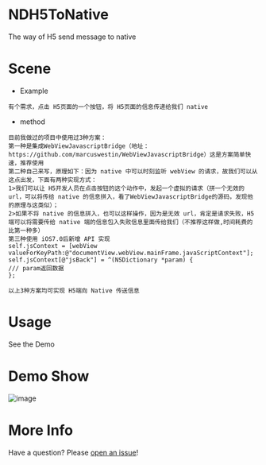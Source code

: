 # NDH5ToNative
The way of H5 send message to native

# Scene
* Example
```objc
有个需求，点击 H5页面的一个按钮，将 H5页面的信息传递给我们 native
```

* method
```objc
目前我做过的项目中使用过3种方案：
第一种是集成WebViewJavascriptBridge（地址：https://github.com/marcuswestin/WebViewJavascriptBridge）这是方案简单快速，推荐使用
第二种自己来写，原理如下：因为 native 中可以时刻监听 webView 的请求，故我们可以从这点出发，下面有两种实现方式：
1>我们可以让 H5开发人员在点击按钮的这个动作中，发起一个虚拟的请求（拼一个无效的 url，可以将传给 native 的信息拼入，看了WebViewJavascriptBridge的源码，发现他的原理与这类似）；
2>如果不将 native 的信息拼入，也可以这样操作，因为是无效 url，肯定是请求失败，H5端可以将需要传给 native 端的信息包入失败信息里面传给我们（不推荐这样做,时间耗费的比第一种多）
第三种使用 iOS7.0后新增 API 实现
self.jsContext = [webView valueForKeyPath:@"documentView.webView.mainFrame.javaScriptContext"];
self.jsContext[@"jsBack"] = ^(NSDictionary *param) {
/// param返回数据
};

以上3种方案均可实现 H5端向 Native 传送信息
```

# Usage
See the Demo

# Demo Show
![image](https://github.com/indexjincieryi/NDH5ToNative/blob/master/NDH5ToNative/NDH5ToNative.gif)

# More Info
Have a question? Please [open an issue](https://github.com/indexjincieryi/NDH5ToNative/issues)!